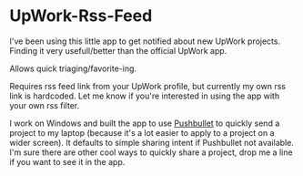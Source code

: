 # UpWork-Rss-Feed

I've been using this little app to get notified about new UpWork projects. Finding it very usefull/better than the official UpWork app.

Allows quick triaging/favorite-ing. 

Requires rss feed link from your UpWork profile, but currently my own rss link is hardcoded. Let me know if you're interested in using the app with your own rss filter.

I work on Windows and built the app to use [Pushbullet](https://play.google.com/store/apps/details?id=com.pushbullet.android&hl=en) to quickly send a project to my laptop (because it's a lot easier to apply to a project on a wider screen). It defaults to simple sharing intent if Pushbullet not available. I'm sure there are other cool ways to quickly share a project, drop me a line if you want to see it in the app.